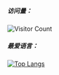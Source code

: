##### 访问量：
![Visitor Count](https://profile-counter.glitch.me/Christmas/count.svg)
##### 最爱语言：
[![Top Langs](https://github-readme-stats.vercel.app/api/top-langs/?username=CS-LX&layout=compact&hide_title=true&card_width=445)](https://github.com/CS-LX)
